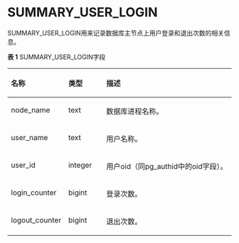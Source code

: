 # SUMMARY\_USER\_LOGIN<a name="ZH-CN_TOPIC_0289900521"></a>

SUMMARY\_USER\_LOGIN用来记录数据库主节点上用户登录和退出次数的相关信息。

**表 1**  SUMMARY\_USER\_LOGIN字段

<a name="zh-cn_topic_0283137027_zh-cn_topic_0237122724_table592784702314"></a>
<table><thead align="left"><tr id="zh-cn_topic_0283137027_zh-cn_topic_0237122724_row1619848162316"><th class="cellrowborder" valign="top" width="25.14%" id="mcps1.2.4.1.1"><p id="zh-cn_topic_0283137027_zh-cn_topic_0237122724_p31954832320"><a name="zh-cn_topic_0283137027_zh-cn_topic_0237122724_p31954832320"></a><a name="zh-cn_topic_0283137027_zh-cn_topic_0237122724_p31954832320"></a><strong id="zh-cn_topic_0283137027_zh-cn_topic_0237122724_b162117488237"><a name="zh-cn_topic_0283137027_zh-cn_topic_0237122724_b162117488237"></a><a name="zh-cn_topic_0283137027_zh-cn_topic_0237122724_b162117488237"></a>名称</strong></p>
</th>
<th class="cellrowborder" valign="top" width="16.950000000000003%" id="mcps1.2.4.1.2"><p id="zh-cn_topic_0283137027_zh-cn_topic_0237122724_p92164822311"><a name="zh-cn_topic_0283137027_zh-cn_topic_0237122724_p92164822311"></a><a name="zh-cn_topic_0283137027_zh-cn_topic_0237122724_p92164822311"></a><strong id="zh-cn_topic_0283137027_zh-cn_topic_0237122724_b1121748142311"><a name="zh-cn_topic_0283137027_zh-cn_topic_0237122724_b1121748142311"></a><a name="zh-cn_topic_0283137027_zh-cn_topic_0237122724_b1121748142311"></a>类型</strong></p>
</th>
<th class="cellrowborder" valign="top" width="57.91%" id="mcps1.2.4.1.3"><p id="zh-cn_topic_0283137027_zh-cn_topic_0237122724_p182134817239"><a name="zh-cn_topic_0283137027_zh-cn_topic_0237122724_p182134817239"></a><a name="zh-cn_topic_0283137027_zh-cn_topic_0237122724_p182134817239"></a><strong id="zh-cn_topic_0283137027_zh-cn_topic_0237122724_b14211348122313"><a name="zh-cn_topic_0283137027_zh-cn_topic_0237122724_b14211348122313"></a><a name="zh-cn_topic_0283137027_zh-cn_topic_0237122724_b14211348122313"></a>描述</strong></p>
</th>
</tr>
</thead>
<tbody><tr id="zh-cn_topic_0283137027_zh-cn_topic_0237122724_row62113485230"><td class="cellrowborder" valign="top" width="25.14%" headers="mcps1.2.4.1.1 "><p id="zh-cn_topic_0283137027_zh-cn_topic_0237122724_p821648122311"><a name="zh-cn_topic_0283137027_zh-cn_topic_0237122724_p821648122311"></a><a name="zh-cn_topic_0283137027_zh-cn_topic_0237122724_p821648122311"></a>node_name</p>
</td>
<td class="cellrowborder" valign="top" width="16.950000000000003%" headers="mcps1.2.4.1.2 "><p id="zh-cn_topic_0283137027_zh-cn_topic_0237122724_p622184882317"><a name="zh-cn_topic_0283137027_zh-cn_topic_0237122724_p622184882317"></a><a name="zh-cn_topic_0283137027_zh-cn_topic_0237122724_p622184882317"></a>text</p>
</td>
<td class="cellrowborder" valign="top" width="57.91%" headers="mcps1.2.4.1.3 "><p id="zh-cn_topic_0283137027_zh-cn_topic_0237122724_p6224484232"><a name="zh-cn_topic_0283137027_zh-cn_topic_0237122724_p6224484232"></a><a name="zh-cn_topic_0283137027_zh-cn_topic_0237122724_p6224484232"></a>数据库进程名称。</p>
</td>
</tr>
<tr id="zh-cn_topic_0283137027_zh-cn_topic_0237122724_row622154892318"><td class="cellrowborder" valign="top" width="25.14%" headers="mcps1.2.4.1.1 "><p id="zh-cn_topic_0283137027_zh-cn_topic_0237122724_p1522114862311"><a name="zh-cn_topic_0283137027_zh-cn_topic_0237122724_p1522114862311"></a><a name="zh-cn_topic_0283137027_zh-cn_topic_0237122724_p1522114862311"></a>user_name</p>
</td>
<td class="cellrowborder" valign="top" width="16.950000000000003%" headers="mcps1.2.4.1.2 "><p id="zh-cn_topic_0283137027_zh-cn_topic_0237122724_p1622114816235"><a name="zh-cn_topic_0283137027_zh-cn_topic_0237122724_p1622114816235"></a><a name="zh-cn_topic_0283137027_zh-cn_topic_0237122724_p1622114816235"></a>text</p>
</td>
<td class="cellrowborder" valign="top" width="57.91%" headers="mcps1.2.4.1.3 "><p id="zh-cn_topic_0283137027_zh-cn_topic_0237122724_p92224817236"><a name="zh-cn_topic_0283137027_zh-cn_topic_0237122724_p92224817236"></a><a name="zh-cn_topic_0283137027_zh-cn_topic_0237122724_p92224817236"></a>用户名称。</p>
</td>
</tr>
<tr id="zh-cn_topic_0283137027_zh-cn_topic_0237122724_row6223481235"><td class="cellrowborder" valign="top" width="25.14%" headers="mcps1.2.4.1.1 "><p id="zh-cn_topic_0283137027_zh-cn_topic_0237122724_p1022148112317"><a name="zh-cn_topic_0283137027_zh-cn_topic_0237122724_p1022148112317"></a><a name="zh-cn_topic_0283137027_zh-cn_topic_0237122724_p1022148112317"></a>user_id</p>
</td>
<td class="cellrowborder" valign="top" width="16.950000000000003%" headers="mcps1.2.4.1.2 "><p id="zh-cn_topic_0283137027_zh-cn_topic_0237122724_p122154802312"><a name="zh-cn_topic_0283137027_zh-cn_topic_0237122724_p122154802312"></a><a name="zh-cn_topic_0283137027_zh-cn_topic_0237122724_p122154802312"></a>integer</p>
</td>
<td class="cellrowborder" valign="top" width="57.91%" headers="mcps1.2.4.1.3 "><p id="zh-cn_topic_0283137027_zh-cn_topic_0237122724_p142384892313"><a name="zh-cn_topic_0283137027_zh-cn_topic_0237122724_p142384892313"></a><a name="zh-cn_topic_0283137027_zh-cn_topic_0237122724_p142384892313"></a>用户oid（同pg_authid中的oid字段）。</p>
</td>
</tr>
<tr id="zh-cn_topic_0283137027_zh-cn_topic_0237122724_row102334813235"><td class="cellrowborder" valign="top" width="25.14%" headers="mcps1.2.4.1.1 "><p id="zh-cn_topic_0283137027_zh-cn_topic_0237122724_p122304842311"><a name="zh-cn_topic_0283137027_zh-cn_topic_0237122724_p122304842311"></a><a name="zh-cn_topic_0283137027_zh-cn_topic_0237122724_p122304842311"></a>login_counter</p>
</td>
<td class="cellrowborder" valign="top" width="16.950000000000003%" headers="mcps1.2.4.1.2 "><p id="zh-cn_topic_0283137027_zh-cn_topic_0237122724_p1223194862314"><a name="zh-cn_topic_0283137027_zh-cn_topic_0237122724_p1223194862314"></a><a name="zh-cn_topic_0283137027_zh-cn_topic_0237122724_p1223194862314"></a>bigint</p>
</td>
<td class="cellrowborder" valign="top" width="57.91%" headers="mcps1.2.4.1.3 "><p id="zh-cn_topic_0283137027_zh-cn_topic_0237122724_p22354812233"><a name="zh-cn_topic_0283137027_zh-cn_topic_0237122724_p22354812233"></a><a name="zh-cn_topic_0283137027_zh-cn_topic_0237122724_p22354812233"></a>登录次数。</p>
</td>
</tr>
<tr id="zh-cn_topic_0283137027_zh-cn_topic_0237122724_row223184852314"><td class="cellrowborder" valign="top" width="25.14%" headers="mcps1.2.4.1.1 "><p id="zh-cn_topic_0283137027_zh-cn_topic_0237122724_p623104832310"><a name="zh-cn_topic_0283137027_zh-cn_topic_0237122724_p623104832310"></a><a name="zh-cn_topic_0283137027_zh-cn_topic_0237122724_p623104832310"></a>logout_counter</p>
</td>
<td class="cellrowborder" valign="top" width="16.950000000000003%" headers="mcps1.2.4.1.2 "><p id="zh-cn_topic_0283137027_zh-cn_topic_0237122724_p12316481235"><a name="zh-cn_topic_0283137027_zh-cn_topic_0237122724_p12316481235"></a><a name="zh-cn_topic_0283137027_zh-cn_topic_0237122724_p12316481235"></a>bigint</p>
</td>
<td class="cellrowborder" valign="top" width="57.91%" headers="mcps1.2.4.1.3 "><p id="zh-cn_topic_0283137027_zh-cn_topic_0237122724_p723164802317"><a name="zh-cn_topic_0283137027_zh-cn_topic_0237122724_p723164802317"></a><a name="zh-cn_topic_0283137027_zh-cn_topic_0237122724_p723164802317"></a>退出次数。</p>
</td>
</tr>
</tbody>
</table>

